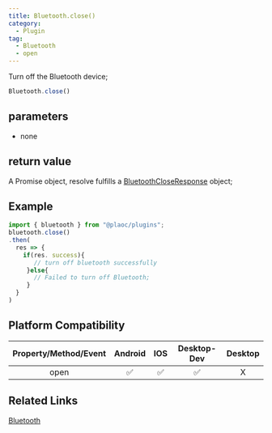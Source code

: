 ```yaml
---
title: Bluetooth.close()
category:
  - Plugin
tag:
  - Bluetooth
  - open
---
```


Turn off the Bluetooth device;

```js
Bluetooth.close()
```


## parameters

  - none


## return value

  A Promise object, resolve fulfills a [BluetoothCloseResponse](../../interface/bluetooth-close-response.md) object;

## Example

```js
import { bluetooth } from "@plaoc/plugins";
bluetooth.close()
.then(
  res => {
    if(res. success){
       // turn off bluetooth successfully
     }else{
       // Failed to turn off Bluetooth;
     }
  }
)

```


## Platform Compatibility

| Property/Method/Event| Android | IOS | Desktop-Dev | Desktop |
|:--------------------:|:-------:|:---:|:-----------:|:-------:|
| open                 | ✅      | ✅   | ✅          | X       |

## Related Links

[Bluetooth](./index.md)

